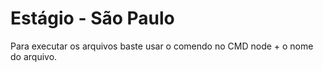 # Estágio - São Paulo
Para executar os arquivos baste usar o comendo no CMD node + o nome do arquivo.
